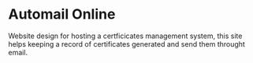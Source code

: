 # Automail Online
Website design for hosting a certficicates management system, this site helps keeping a record of certificates generated and send them throught email.
